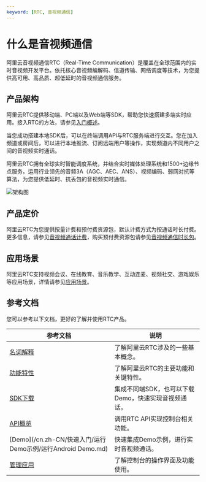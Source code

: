 ```yaml
---
keyword: [RTC, 音视频通信]
---
```


# 什么是音视频通信

阿里云音视频通信RTC（Real-Time Communication）是覆盖在全球范围内的实时音视频开发平台。依托核心音视频编解码、信道传输、网络调度等技术，为您提供高可用、高品质、超低延时的音视频通信服务。

## 产品架构

阿里云RTC提供移动端、PC端以及Web端等SDK，帮助您快速搭建多端实时应用。接入RTC的方法，请参见[入门概述](/cn.zh-CN/快速入门/入门概述.md)。

当您成功搭建本地SDK后，可以在终端调用API与RTC服务端进行交互。您在加入频道或房间后，可以进行本地推流、订阅远端用户等操作，实现频道内不同用户之间的音视频实时通话。

阿里云RTC拥有全球实时智能调度系统，并结合实时媒体处理系统和1500+边缘节点服务，运用行业领先的音频3A（AGC、AEC、ANS）、视频编码、弱网对抗等算法，为您提供低延时、抗丢包的音视频实时通信。

![架构图](https://static-aliyun-doc.oss-accelerate.aliyuncs.com/assets/img/zh-CN/9439516951/p49764.png)

## 产品定价

阿里云RTC为您提供按量计费和预付费资源包，默认计费方式为按通话时长付费。更多信息，请参见[音视频通话计费](/cn.zh-CN/产品计费/计费方式/音视频通话计费.md)，购买预付费资源包请参见[音视频通信时长包](https://common-buy.aliyun.com/?spm=a2c4g.11186623.2.16.78b8257bMbySda&commodityCode=rtcdurationpackage#/buy)。

## 应用场景

阿里云RTC支持视频会议、在线教育、音乐教学、互动连麦、视频社交、游戏娱乐等应用场景，详情请参见[应用场景](/cn.zh-CN/产品简介/应用场景.md)。

## 参考文档

您可以参考以下文档，更好的了解并使用RTC产品。

|参考文档|说明|
|----|--|
|[名词解释](/cn.zh-CN/产品简介/名词解释.md)|了解阿里云RTC涉及的一些基本概念。|
|[功能特性](/cn.zh-CN/产品简介/功能特性.md)|了解阿里云RTC的主要功能和关键特性。|
|[SDK下载](/cn.zh-CN/SDK参考/SDK下载.md)|集成不同端SDK，也可以下载Demo，快速实现音视频通话。|
|[API概览](/cn.zh-CN/服务端API/API概览.md)|调用RTC API实现控制台相关功能。|
|[Demo](/cn.zh-CN/快速入门/运行Demo示例/运行Android Demo.md)|快速集成Demo示例，进行实时音视频通话。|
|[管理应用](/cn.zh-CN/控制台指南/管理应用.md)|了解控制台的操作界面及功能使用。|

